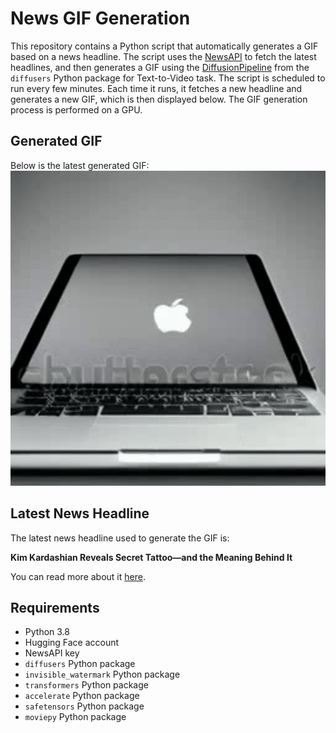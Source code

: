 # News GIF Generation
This repository contains a Python script that automatically generates a GIF based on a news headline. The script uses the [NewsAPI](https://newsapi.org/) to fetch the latest headlines, and then generates a GIF using the [DiffusionPipeline](https://github.com/huggingface/diffusers) from the `diffusers` Python package for Text-to-Video task.
The script is scheduled to run every few minutes. Each time it runs, it fetches a new headline and generates a new GIF, which is then displayed below. The GIF generation process is performed on a GPU.

## Generated GIF
Below is the latest generated GIF:
![Generated GIF](output.gif?raw=true&v=1699620546)

## Latest News Headline
The latest news headline used to generate the GIF is:

**Kim Kardashian Reveals Secret Tattoo—and the Meaning Behind It**

You can read more about it [here](https://news.google.com/rss/articles/CBMiY2h0dHBzOi8vd3d3LmVvbmxpbmUuY29tL25ld3MvMTM4OTQzMS9raW0ta2FyZGFzaGlhbi1yZXZlYWxzLXNlY3JldC10YXR0b28tYW5kLXRoZS1tZWFuaW5nLWJlaGluZC1pdNIBAA?oc=5).

## Requirements
- Python 3.8
- Hugging Face account
- NewsAPI key
- `diffusers` Python package
- `invisible_watermark` Python package
- `transformers` Python package
- `accelerate` Python package
- `safetensors` Python package
- `moviepy` Python package
